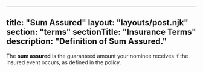 
---
title: "Sum Assured"
layout: "layouts/post.njk"
section: "terms"
sectionTitle: "Insurance Terms"
description: "Definition of Sum Assured."
---
The **sum assured** is the guaranteed amount your nominee receives if the insured event occurs, as defined in the policy.
